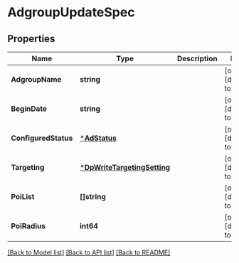 # AdgroupUpdateSpec

## Properties
Name | Type | Description | Notes
------------ | ------------- | ------------- | -------------
**AdgroupName** | **string** |  | [optional] [default to null]
**BeginDate** | **string** |  | [optional] [default to null]
**ConfiguredStatus** | [***AdStatus**](AdStatus.md) |  | [optional] [default to null]
**Targeting** | [***DpWriteTargetingSetting**](dp_write_targeting_setting.md) |  | [optional] [default to null]
**PoiList** | **[]string** |  | [optional] [default to null]
**PoiRadius** | **int64** |  | [optional] [default to null]

[[Back to Model list]](../README.md#documentation-for-models) [[Back to API list]](../README.md#documentation-for-api-endpoints) [[Back to README]](../README.md)


